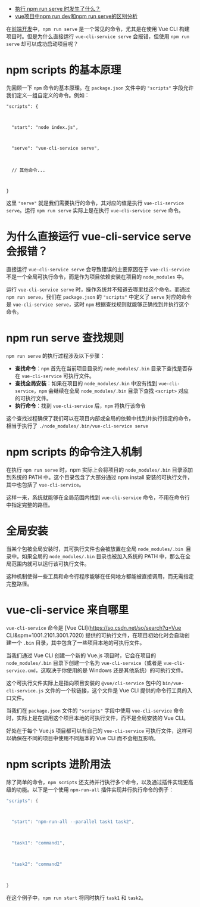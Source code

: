 * [执行 npm run serve 时发生了什么？](https://blog.csdn.net/why_1639946449/article/details/137555677)
* [vue项目中npm run dev和npm run serve的区别分析](https://www.cnblogs.com/amboke/p/16654813.html)









在[前端开发](https://so.csdn.net/so/search?q=前端开发&spm=1001.2101.3001.7020)中，`npm run serve` 是一个常见的命令，尤其是在使用 Vue CLI 构建项目时。但是为什么直接运行 `vue-cli-service serve` 会报错，但使用 `npm run serve` 却可以成功启动项目呢？

# npm scripts 的基本原理

先回顾一下 `npm` 命令的基本原理。在 `package.json` 文件中的 `"scripts"` 字段允许我们定义一组自定义的命令。例如：

```cobol
"scripts": {



  "start": "node index.js",



  "serve": "vue-cli-service serve",



  // 其他命令...



}
```

这里 `"serve"` 就是我们需要执行的命令，其对应的值是执行 `vue-cli-service serve`。运行 `npm run serve` 实际上是在执行 `vue-cli-service serve` 命令。

# 为什么直接运行 vue-cli-service serve 会报错？

直接运行 `vue-cli-service serve` 会导致错误的主要原因在于 `vue-cli-service` 不是一个全局可执行命令，而是作为项目依赖安装在项目的 `node_modules` 中。

运行 `vue-cli-service serve` 时，操作系统并不知道去哪里找这个命令。而通过 `npm run serve`，我们在 `package.json` 的 `"scripts"` 中定义了 `serve` 对应的命令是 `vue-cli-service serve`，这时 `npm` 根据查找规则就能够正确找到并执行这个命令。

# **npm run serve 查找规则**

`npm run serve` 的执行过程涉及以下步骤：

- **查找命令**：`npm` 首先在当前项目目录的 `node_modules/.bin` 目录下查找是否存在 `vue-cli-service` 可执行文件。
- **查找全局安装**：如果在项目的 `node_modules/.bin` 中没有找到 `vue-cli-service`，`npm` 会继续在全局 `node_modules/.bin` 目录下查找 `<script>` 对应的可执行文件。
- **执行命令**：找到 `vue-cli-service` 后，`npm` 将执行该命令

这个查找过程确保了我们可以在项目内部或全局的依赖中找到并执行指定的命令，相当于执行了 `./node_modules/.bin/vue-cli-service serve`

# **npm scripts 的命令注入机制**

在执行 `npm run serve` 时，npm 实际上会将项目的 `node_modules/.bin` 目录添加到系统的 PATH 中。这个目录包含了大部分通过 npm install 安装的可执行文件，其中也包括了 `vue-cli-service`。

这样一来，系统就能够在全局范围内找到 `vue-cli-service` 命令，不用在命令行中指定完整的路径。

# **全局安装**

当某个包被全局安装时，其可执行文件也会被放置在全局 `node_modules/.bin `目录中。如果全局的 `node_modules/.bin` 目录也被加入系统的 PATH 中，那么在全局范围内就可以运行该可执行文件。

这种机制使得一些工具和命令行程序能够在任何地方都能被直接调用，而无需指定完整路径。

# **vue-cli-service 来自哪里**

`vue-cli-service` 命令是 [Vue CLI](https://so.csdn.net/so/search?q=Vue CLI&spm=1001.2101.3001.7020) 提供的可执行文件，在项目初始化时会自动创建一个 `.bin` 目录，其中包含了一些项目本地的可执行文件。

当我们通过 Vue CLI 创建一个新的 Vue.js 项目时，它会在项目的 `node_modules/.bin` 目录下创建一个名为 `vue-cli-service`（或者是 `vue-cli-service.cmd`，这取决于你使用的是 Windows 还是其他系统）的可执行文件。

这个可执行文件实际上是指向项目安装的 `@vue/cli-service` 包中的 `bin/vue-cli-service.js` 文件的一个软链接，这个文件是 Vue CLI 提供的命令行工具的入口文件。

当我们在 `package.json` 文件的 `"scripts"` 字段中使用 `vue-cli-service` 命令时，实际上是在调用这个项目本地的可执行文件，而不是全局安装的 Vue CLI。

好处在于每个 Vue.js 项目都可以有自己的 `vue-cli-service` 可执行文件，这样可以确保在不同的项目中使用不同版本的 Vue CLI 而不会相互影响。

# **npm scripts 进阶用法**

除了简单的命令，`npm scripts` 还支持并行执行多个命令，以及通过插件实现更高级的功能。以下是一个使用 `npm-run-all` 插件实现并行执行命令的例子：

```csharp
"scripts": {



  "start": "npm-run-all --parallel task1 task2",



  "task1": "command1",



  "task2": "command2"



}
```

在这个例子中，`npm run start` 将同时执行 `task1` 和 `task2`。














